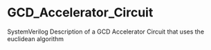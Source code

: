 # GCD_Accelerator_Circuit
SystemVerilog Description of a GCD Accelerator Circuit that uses the euclidean algorithm

